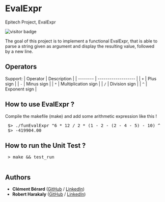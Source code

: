 # EvalExpr
Epitech Project, EvalExpr

![visitor badge](https://visitor-badge.glitch.me/badge?page_id=twisterrr.fun_evalexpr_2021&left_color=purple&right_color=grey)

The goal of this project is to implement a functional EvalExpr, that is able to parse a string given as argument and display the resulting value, followed by a new line.

## Operators 

Support:
| Operator | Description         |
| -------- | ------------------- |
| `+`      | Plus sign           |
| `-`      | Minus sign          |
| `*`      | Multiplication sign |
| `/`      | Division sign       |
| `^`      | Exponent sign       |

## How to use EvalExpr ?

<p align="justify"> 
Compile the makefile (make) and add some arithmetic expression like this !
</p>
<pre>
 $> ./funEvalExpr "6 * 12 / 2 * (1 - 2 - (2 - 4 - 5) - 10) ^ 2 * (2 - 7 - 4) ^ 3"
 $> -419904.00
</pre>

## How to run the Unit Test ?

<p align="justify"> 
 <pre>
 > make && test_run
 </pre>

## Authors

* **Clément Bérard** ([GitHub](https://github.com/Twisterrr) / [LinkedIn](https://www.linkedin.com/in/clementberard/))
* **Robert Harakaly** ([GitHub](https://github.com/RobertSparadrap) / [LinkedIn](https://www.linkedin.com/in/robert-harakaly-3b19391a1/))
